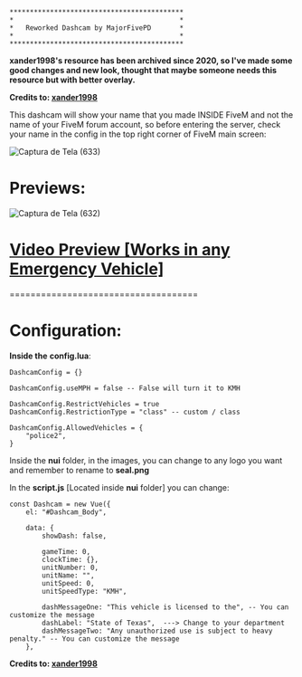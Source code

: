 ```
*******************************************
*                                         *   
*   Reworked Dashcam by MajorFivePD       *   
*                                         *   
*******************************************
```

**xander1998's resource has been archived since 2020, so I've made some good changes and new look, thought that maybe someone needs this resource but with better overlay.**

**Credits to: [xander1998](https://github.com/xander1998/dashcam)**

This dashcam will show your name that you made INSIDE FiveM and not the name of your FiveM forum account, so before entering the server, check your name in the config in the top right corner of FiveM main screen:

![Captura de Tela (633)](https://github.com/dsvipeer/ReworkedDashcam/assets/112516086/2c495b05-c24d-4616-b0db-dcb7c49720ae)

# **Previews:**

![Captura de Tela (632)](https://github.com/dsvipeer/ReworkedDashcam/assets/112516086/81e3f526-f838-4c5a-a7d2-2d7abd2cb963)

# **[Video Preview [Works in any Emergency Vehicle]](https://www.youtube.com/watch?v=Dkw1znnW1zQ)**

====================================

# Configuration:

**Inside the** **config.lua**:

```
DashcamConfig = {}

DashcamConfig.useMPH = false -- False will turn it to KMH

DashcamConfig.RestrictVehicles = true
DashcamConfig.RestrictionType = "class" -- custom / class

DashcamConfig.AllowedVehicles = {
    "police2",
}
```
Inside the **nui** folder, in the images, you can change to any logo you want and remember to rename to **seal.png**

In the **script.js** [Located inside **nui** folder] you can change:

```
const Dashcam = new Vue({
    el: "#Dashcam_Body",

    data: {
        showDash: false,

        gameTime: 0,
        clockTime: {},
        unitNumber: 0,
        unitName: "",
        unitSpeed: 0,
        unitSpeedType: "KMH",

        dashMessageOne: "This vehicle is licensed to the", -- You can customize the message 
        dashLabel: "State of Texas",  ---> Change to your department
        dashMessageTwo: "Any unauthorized use is subject to heavy penalty." -- You can customize the message 
    },
```
**Credits to: [xander1998](https://github.com/xander1998/dashcam)**
